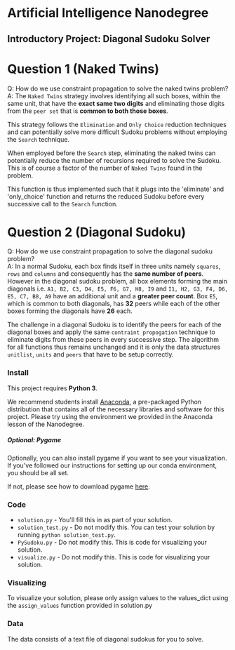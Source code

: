 # Artificial Intelligence Nanodegree
## Introductory Project: Diagonal Sudoku Solver

# Question 1 (Naked Twins)
Q: How do we use constraint propagation to solve the naked twins problem?  
A: The `Naked Twins` strategy involves identifying all such boxes, within the same unit, that have the **exact same two 
digits** and eliminating those digits from the `peer set` that is **common to both those boxes**. 

This strategy follows the `Elimination` and `Only Choice` reduction techniques and can potentially solve more difficult
Sudoku problems without employing the `Search` technique.

When employed before the `Search` step, eliminating the naked twins can potentially reduce the number of recursions 
required to solve the Sudoku. This is of course a factor of the number of `Naked Twins` found in the problem. 

This function is thus implemented such that it plugs into the 'eliminate' and 'only_choice' function and returns the 
reduced Sudoku before every successive call to the `Search` function.

# Question 2 (Diagonal Sudoku)
Q: How do we use constraint propagation to solve the diagonal sudoku problem?  
A: In a normal Sudoku, each box finds itself in three units namely `squares`, `rows` and `columns` and consequently has 
the **same number of peers**. However in the diagonal sudoku problem, all box elements forming the main diagonals i.e. 
`A1, B2, C3, D4, E5, F6, G7, H8, I9` and `I1, H2, G3, F4, D6, E5, C7, B8, A9` have an additional unit and a 
**greater peer count**. Box `E5`, which is common to both diagonals, has **32** peers while each of the other boxes 
forming the diagonals have **26** each.

The challenge in a diagonal Sudoku is to identify the peers for each of the diagonal boxes and apply the same `contraint
propogation` technique to eliminate digits from these peers in every successive step. The algorithm for all functions
thus remains unchanged and it is only the data structures `unitlist`, `units` and `peers` that have to be setup correctly.

### Install

This project requires **Python 3**.

We recommend students install [Anaconda](https://www.continuum.io/downloads), a pre-packaged Python distribution that contains all of the necessary libraries and software for this project. 
Please try using the environment we provided in the Anaconda lesson of the Nanodegree.

##### Optional: Pygame

Optionally, you can also install pygame if you want to see your visualization. If you've followed our instructions for setting up our conda environment, you should be all set.

If not, please see how to download pygame [here](http://www.pygame.org/download.shtml).

### Code

* `solution.py` - You'll fill this in as part of your solution.
* `solution_test.py` - Do not modify this. You can test your solution by running `python solution_test.py`.
* `PySudoku.py` - Do not modify this. This is code for visualizing your solution.
* `visualize.py` - Do not modify this. This is code for visualizing your solution.

### Visualizing

To visualize your solution, please only assign values to the values_dict using the ```assign_values``` function provided in solution.py

### Data

The data consists of a text file of diagonal sudokus for you to solve.